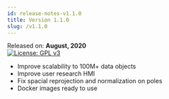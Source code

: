 ```yaml
---
id: release-notes-v1.1.0
title: Version 1.1.0
slug: /v1.1.0
---
```



Released on: **August, 2020**  
[![License: GPL v3](https://img.shields.io/badge/License-GPLv3-blue.svg)](https://www.gnu.org/licenses/gpl-3.0)

* Improve scalability to 100M+ data objects
* Improve user research HMI
* Fix spacial reprojection and normalization on poles
* Docker images ready to use
